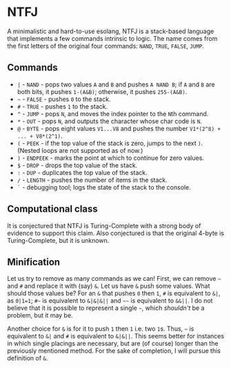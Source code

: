 # NTFJ
A minimalistic and hard-to-use esolang, NTFJ is a stack-based language that implements a few commands intrinsic to logic. The name comes from the first letters of the original four commands: `NAND`, `TRUE`, `FALSE`, `JUMP`.

## Commands

 * `|` - `NAND` - pops two values `A` and `B` and pushes `A NAND B`; if `A` and `B` are both bits, it pushes `1-(A&B)`; otherwise, it pushes `255-(A&B)`.
 * `~` - `FALSE` - pushes `0` to the stack.
 * `#` - `TRUE` - pushes `1` to the stack.
 * `^` - `JUMP` - pops `N`, and moves the index pointer to the `N`th command.
 * `*` - `OUT` - pops `N`, and outputs the character whose char code is `N`.
 * `@` - `BYTE` - pops eight values `V1...V8` and pushes the number `V1*(2^8) + ... + V8*(2^1)`.
 * `(` - `PEEK` - if the top value of the stack is zero, jumps to the next `)`. (Nested loops are not supported as of now.)
 * `)` - `ENDPEEK` - marks the point at which to continue for zero values.
 * `$` - `DROP` - drops the top value of the stack.
 * `:` - `DUP` - duplicates the top value of the stack.
 * `/` - `LENGTH` - pushes the number of items in the stack.
 * `` ` `` - debugging tool; logs the state of the stack to the console.

## Computational class
It is conjectured that NTFJ is Turing-Complete with a strong body of evidence to support this claim. Also conjectured is that the original 4-byte is Turing-Complete, but it is unknown.

## Minification

Let us try to remove as many commands as we can! First, we can remove `~` and `#` and replace it with (say) `&`. Let us have `&` push some values. What should those values be? For an `&` that pushes `0` then `1`, `#` is equivalent to `&|`, as `0|1=1`; `#~` is equivalent to `&|&|&||` and `~~` is equivalent to `&&||`. I do not believe that it is possible to represent a single `~`, which _shouldn't_ be a problem, but it may be.

Another choice for `&` is for it to push `1` then `1` i.e. two `1`s. Thus, `~` is equivalent to `&|` and `#` is equivalent to `&|&||`. This seems better for instances in which single placings are necessary, but are (of course) longer than the previously mentioned method. For the sake of completion, I will pursue this definition of `&`.

